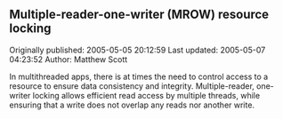 ## Multiple-reader-one-writer (MROW) resource locking

Originally published: 2005-05-05 20:12:59
Last updated: 2005-05-07 04:23:52
Author: Matthew Scott

In multithreaded apps, there is at times the need to control access to a resource to ensure data consistency and integrity. Multiple-reader, one-writer locking allows efficient read access by multiple threads, while ensuring that a write does not overlap any reads nor another write.